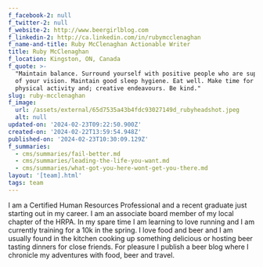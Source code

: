 ```yaml
---
f_facebook-2: null
f_twitter-2: null
f_website-2: http://www.beergirlblog.com
f_linkedin-2: http://ca.linkedin.com/in/rubymcclenaghan
f_name-and-title: Ruby McClenaghan Actionable Writer
title: Ruby McClenaghan
f_location: Kingston, ON, Canada
f_quote: >-
  "Maintain balance. Surround yourself with positive people who are supportive
  of your vision. Maintain good sleep hygiene. Eat well. Make time for daily
  physical activity and; creative endeavours. Be kind."
slug: ruby-mcclenaghan
f_image:
  url: /assets/external/65d7535a43b4fdc93027149d_rubyheadshot.jpeg
  alt: null
updated-on: '2024-02-23T09:22:50.900Z'
created-on: '2024-02-22T13:59:54.948Z'
published-on: '2024-02-23T10:30:09.129Z'
f_summaries:
  - cms/summaries/fail-better.md
  - cms/summaries/leading-the-life-you-want.md
  - cms/summaries/what-got-you-here-wont-get-you-there.md
layout: '[team].html'
tags: team
---
```


I am a Certified Human Resources Professional and a recent graduate just starting out in my career. I am an associate board member of my local chapter of the HRPA. In my spare time I am learning to love running and I am currently training for a 10k in the spring. I love food and beer and I am usually found in the kitchen cooking up something delicious or hosting beer tasting dinners for close friends. For pleasure I publish a beer blog where I chronicle my adventures with food, beer and travel.
